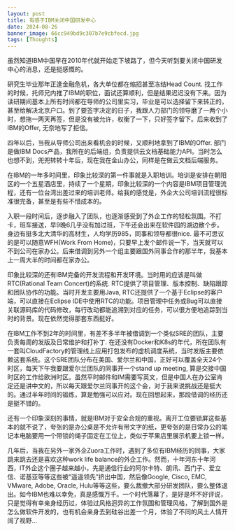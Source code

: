 ```yaml
---
layout: post
title: 有感于IBM关闭中国研发中心
date: 2024-08-26
banner_image: 66cc949bd9c307b7e9cbfecd.jpg
tags: [Thoughts]
---
```


虽然知道IBM中国早在2010年代就开始走下坡路了，但今天听到要关闭中国研发中心的消息，还是挺感慨的。

<!--more-->

研究生毕业那年正逢金融危机，各大单位都在缩招甚至冻结Head Count. 找工作的时候，托师兄内推了IBM的职位，面试还算顺利，但是结果迟迟没有下来。因为读研期间基本上所有时间都在导师的公司里实习，毕业是可以选择留下来转正的，甚至给解决北京户口。到了要签字决定的日子，我跟人力部门的领导磨了一两个小时，想拖一两天再签，但是没有被允许，权衡了一下，只好签字留下。后来收到了IBM的Offer, 无奈地写了拒信。

四年以后，当我从导师公司出来看机会的时候，又顺利地拿到了IBM的Offer. 部门是做IBM Docs产品，我所在的后端组，负责提供云文档基础能力API。当时怎么也想不到，兜兜转转十年后，现在我在金山办公，同样是在做云文档后端服务。

在IBM的一年多时间里，印象比较深的第一件事就是入职培训。培训是安排在朝阳区的一个五星酒店里，持续了一个星期，印象比较深的一个内容是IBM项目管理流程，还有一位台湾出差过来的培训老师。给我的感觉是，外企大公司培训流程很标准很完备，甚至是有些不惜成本的。

入职一段时间后，逐步融入了团队，也逐渐感受到了外企工作的轻松氛围。不打卡，班车接送，早9晚6几乎没有加过班，下午还会出来在软件园的湖边散个步。身边有挺多北大清华的高材生，人均学历985，同事和领导都很nice. 最不可思议的是可以随意WFH(Work From Home)，只要早上发个邮件说一下，当天就可以不到公司在家办公。后来借调到另外一个组主要跟国外同事合作的那半年，我基本上一周大半的时间都在家办公。

印象比较深的还有IBM完备的开发流程和开发环境。当时用的应该是叫做RTC(Rational Team Concert)的系统. RTC提供了项目管理、版本控制、缺陷跟踪和团队协作的功能。当时开发主要用Java, RTC还提供了一个基于Eclipse的客户端，可以直接在Eclipse IDE中使用RTC的功能。项目管理中任务或Bug可以直接关联源码库的代码修改，每行改动都能追溯到对应的任务，可以很方便地追踪到当时的背景。现在依然觉得那套东西挺好。

在IBM工作不到2年的时间里，有差不多半年被借调到一个类似SRE的团队，主要负责每周的发版及日常维护和打补丁. 在还没有Docker和K8s的年代，所在团队有一套叫CloudFactory的管理线上应用打包发布的虚机调度系统，当时发版主要依赖这套系统。这个SRE团队分布在美国、爱尔兰和中国，正好可以覆盖全天24个时区，每天下午我要跟爱尔兰团队的同事开一个stand up meeting, 算是交接中国时区的工作给欧洲时区。虽然平时邮件和IM需要写英文，但是中国人在办公室肯定还是讲中文的，所以每天跟爱尔兰同事开的这个会，对于我来说挑战还是挺大的。通过半年时间的锻炼，算是勉强可以应对。现在回想起来，那段借调的经历还是挺不错的。

还有一个印象深刻的事情，就是IBM对于安全合规的重视。离开工位要锁屏这些基本的就不说了，夸张的是办公桌是不允许有带文字的纸，更夸张的是日常办公的笔记本电脑要用一个带锁的绳子固定在工位上，类似于苹果店里展示机要上锁一样。

几年后，当我在另外一家外企Zuora工作时，遇到了多位有IBM经历的同事，大家跳来跳去还是喜欢这种work life balance的外企工作。然而，十年河东十年河西，IT外企这个圈子越来越小，先是通信行业的阿尔卡特、朗讯、西门子、爱立信、诺基亚等等这些被“遥遥领先”挤出中国，然后像Google, Cisco, EMC, VMware, Adobe, Oracle, Hulu等等这些，要么裁撤大部分研发团队，要么整体退出。如今IBM也难以幸免，真是感慨万千。一个时代落幕了，是好是坏不好评说，只是觉得有幸亲身经历过，体验过风格迥异的工作氛围和管理风格，了解到国外是怎么做软件开发的，也有机会亲身去到硅谷出差一个月，体验了不同的风土人情开阔了视野...
